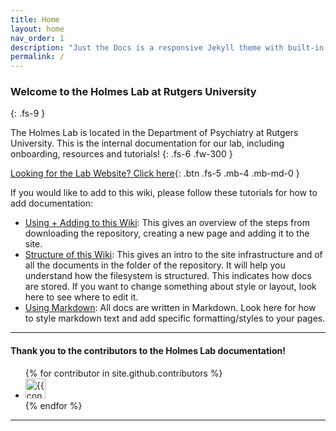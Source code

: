 ```yaml
---
title: Home
layout: home
nav_order: 1
description: "Just the Docs is a responsive Jekyll theme with built-in search that is easily customizable and hosted on GitHub Pages."
permalink: /
---
```


### Welcome to the Holmes Lab at Rutgers University
{: .fs-9 }

The Holmes Lab is located in the Department of Psychiatry at Rutgers University. This is the internal documentation for our lab, including onboarding, resources and tutorials! 
{: .fs-6 .fw-300 }

[Looking for the Lab Website? Click here][Holmes Lab Website]{: .btn .fs-5 .mb-4 .mb-md-0 }

If you would like to add to this wiki, please follow these tutorials for how to add documentation: 
- [Using + Adding to this Wiki](docs/wiki/add-to-wiki.md): This gives an overview of the steps from downloading the repository, creating a new page and adding it to the site.
- [Structure of this Wiki](docs/wiki/structure.md): This gives an intro to the site infrastructure and of all the documents in the folder of the repository. It will help you understand how the filesystem is structured. This indicates how docs are stored. If you want to change something about style or layout, look here to see where to edit it. 
- [Using Markdown](docs/wiki/markdown.md): All docs are written in Markdown. Look here for how to style markdown text and add specific formatting/styles to your pages. 

---

#### Thank you to the contributors to the Holmes Lab documentation!

<ul class="list-style-none">
{% for contributor in site.github.contributors %}
  <li class="d-inline-block mr-1">
     <a href="{{ contributor.html_url }}"><img src="{{ contributor.avatar_url }}" width="32" height="32" alt="{{ contributor.login }}"></a>
  </li>
{% endfor %}
</ul>

----

[^1]: The [source file for this page] uses all three markup languages.

[Jekyll]: https://jekyllrb.com
[Markdown]: https://daringfireball.net/projects/markdown/
[Liquid]: https://github.com/Shopify/liquid/wiki
[Front matter]: https://jekyllrb.com/docs/front-matter/
[Jekyll configuration]: https://jekyllrb.com/docs/configuration/
[source file for this page]: https://github.com/just-the-docs/just-the-docs/blob/main/index.md
[Just the Docs Template]: https://just-the-docs.github.io/just-the-docs-template/
[Just the Docs]: https://just-the-docs.com
[Just the Docs repo]: https://github.com/just-the-docs/just-the-docs
[Just the Docs README]: https://github.com/just-the-docs/just-the-docs/blob/main/README.md
[GitHub Pages]: https://pages.github.com/
[Template README]: https://github.com/just-the-docs/just-the-docs-template/blob/main/README.md
[GitHub Pages / Actions workflow]: https://github.blog/changelog/2022-07-27-github-pages-custom-github-actions-workflows-beta/
[use the template]: https://github.com/just-the-docs/just-the-docs-template/generate
[Holmes Lab Website]: https://holmeslab.rutgers.edu/
[Holmes Lab repo]: https://github.com/HolmesLab/holmeslab 
